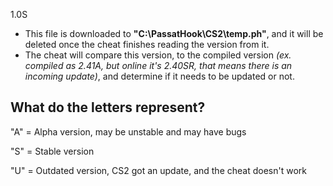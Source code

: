 1.0S

- This file is downloaded to **"C:\PassatHook\CS2\temp.ph"**, and it will be deleted once the cheat finishes reading the version from it.
- The cheat will compare this version, to the compiled version *(ex. compiled as 2.41A, but online it's 2.40SR, that means there is an incoming update)*, and determine if it needs to be updated or not.

## What do the letters represent?
"A" = Alpha version, may be unstable and may have bugs

"S" = Stable version

"U" = Outdated version, CS2 got an update, and the cheat doesn't work

